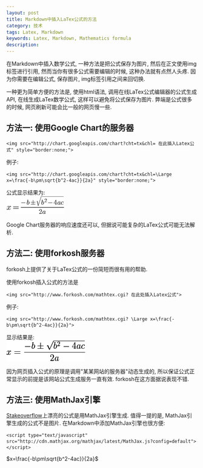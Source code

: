 ```yaml
---
layout: post
title: Markdown中插入LaTex公式的方法
category: 技术
tags: Latex, Markdown
keywords: Latex, Markdown, Mathematics formula
description: 
---
```


在Markdown中插入数学公式, 一种方法是把公式保存为图片, 然后在正文使用img标签进行引用, 然而当你有很多公式需要编辑的时候, 这种办法就有点然人头疼. 因为你需要在编辑公式, 保存图片, img标签引用之间来回切换.  

一种更为简单方便的方法是, 使用html语法, 调用在线LaTex公式编辑器的公式生成API, 在线生成LaTex数学公式, 这样可以避免将公式保存为图片. 弊端是公式很多的时候, 网页刷新可能会比一般的网页慢一些.  


## 方法一: 使用Google Chart的服务器  


```
<img src="http://chart.googleapis.com/chart?cht=tx&chl= 在此插入Latex公式" style="border:none;">
```   

例子:  

```
<img src="http://chart.googleapis.com/chart?cht=tx&chl=\Large x=\frac{-b\pm\sqrt{b^2-4ac}}{2a}" style="border:none;">  
```  

公式显示结果为:  
![google-chart-formula](/assets/img/tech/latex/markdown-insert-formula-example-google-chart.png)  

Google Chart服务器的响应速度还可以, 但据说可能复杂的LaTex公式可能无法解析.  


## 方法二: 使用forkosh服务器  

forkosh上提供了关于LaTex公式的一份简短而很有用的帮助.  

使用forkosh插入公式的方法是  

```
<img src="http://www.forkosh.com/mathtex.cgi? 在此处插入Latex公式">
```  

例子:  

```
<img src="http://www.forkosh.com/mathtex.cgi? \Large x=\frac{-b\pm\sqrt{b^2-4ac}}{2a}">
```  

显示结果是:  
![forkosh-formula](/assets/img/tech/latex/markdown-insert-formula-example-forkosh.png)  

因为网页插入公式的原理是调用"某某网站的服务器"动态生成的, 所以保证公式正常显示的前提是该网站公式生成服务一直有效. forkosh在这方面据说表现不错.  


## 方法三: 使用MathJax引擎  

[Stakeoverflow](http://stackoverflow.com/)上漂亮的公式是用MathJax引擎生成. 值得一提的是, MathJax引擎生成的公式不是图片. 在Markdown中添加MathJax引擎也很方便:  

```
<script type="text/javascript" src="http://cdn.mathjax.org/mathjax/latest/MathJax.js?config=default"></script>
```  




<script type="text/javascript" src="http://cdn.mathjax.org/mathjax/latest/MathJax.js?config=default"></script>


$x=\frac{-b\pm\sqrt{b^2-4ac}}{2a}$
